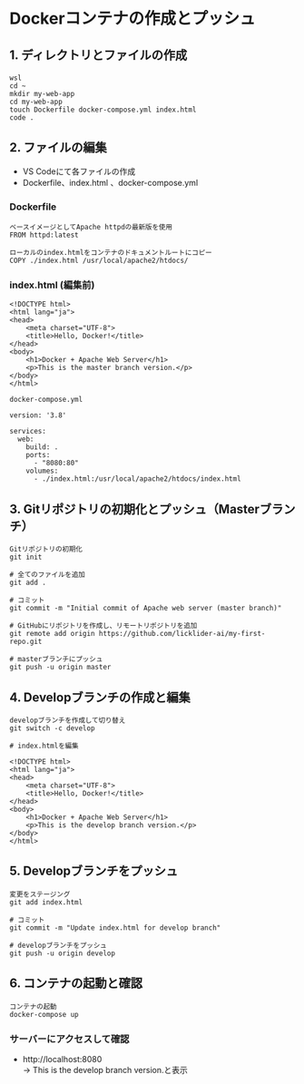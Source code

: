 # Dockerコンテナの作成とプッシュ
## 1. ディレクトリとファイルの作成
```
wsl　
cd ~
mkdir my-web-app
cd my-web-app
touch Dockerfile docker-compose.yml index.html
code .
```
## 2. ファイルの編集
- VS Codeにて各ファイルの作成
- Dockerfile、index.html 、docker-compose.yml

### Dockerfile
``` 
ベースイメージとしてApache httpdの最新版を使用  
FROM httpd:latest

ローカルのindex.htmlをコンテナのドキュメントルートにコピー  
COPY ./index.html /usr/local/apache2/htdocs/
```
### index.html (編集前)
``` 
<!DOCTYPE html>
<html lang="ja">
<head>
    <meta charset="UTF-8">
    <title>Hello, Docker!</title>
</head>
<body>
    <h1>Docker + Apache Web Server</h1>
    <p>This is the master branch version.</p>
</body>
</html>

docker-compose.yml

version: '3.8'

services:
  web:
    build: .
    ports:
      - "8080:80"
    volumes:
      - ./index.html:/usr/local/apache2/htdocs/index.html
```       

## 3. Gitリポジトリの初期化とプッシュ（Masterブランチ）
``` 
Gitリポジトリの初期化
git init

# 全てのファイルを追加
git add .

# コミット
git commit -m "Initial commit of Apache web server (master branch)"

# GitHubにリポジトリを作成し、リモートリポジトリを追加
git remote add origin https://github.com/licklider-ai/my-first-repo.git 

# masterブランチにプッシュ
git push -u origin master
``` 
## 4. Developブランチの作成と編集
``` 
developブランチを作成して切り替え
git switch -c develop

# index.htmlを編集

<!DOCTYPE html>
<html lang="ja">
<head>
    <meta charset="UTF-8">
    <title>Hello, Docker!</title>
</head>
<body>
    <h1>Docker + Apache Web Server</h1>
    <p>This is the develop branch version.</p>
</body>
</html>
``` 

## 5. Developブランチをプッシュ
``` 
変更をステージング
git add index.html

# コミット
git commit -m "Update index.html for develop branch"

# developブランチをプッシュ
git push -u origin develop
``` 

## 6. コンテナの起動と確認
``` 
コンテナの起動
docker-compose up
``` 
### サーバーにアクセスして確認
- http://localhost:8080  
→ This is the develop branch version.と表示